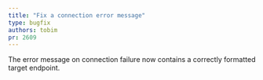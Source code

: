 ```yaml
---
title: "Fix a connection error message"
type: bugfix
authors: tobim
pr: 2609
---
```


The error message on connection failure now contains a correctly formatted
target endpoint.
